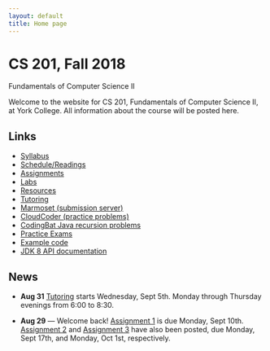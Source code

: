 ```yaml
---
layout: default
title: Home page
---
```


# CS 201, Fall 2018

<div id="subtitle">Fundamentals of Computer Science II</div>

Welcome to the website for CS 201, Fundamentals of Computer Science II, at York College.  All information about the course will be posted here.

## Links

* [Syllabus](syllabus.html)
* [Schedule/Readings](schedule.html)
* [Assignments](assign/index.html)
* [Labs](labs/index.html)
* [Resources](resources/index.html)
* [Tutoring](tutoring.html)
* [Marmoset (submission server)](https://cs.ycp.edu/marmoset)
* [CloudCoder (practice problems)](https://cs.ycp.edu/cloudcoder)
* [CodingBat Java recursion problems](http://codingbat.com/java/Recursion-1)
* [Practice Exams](practice/index.html)
* [Example code](examples/index.html)
* [JDK 8 API documentation](https://docs.oracle.com/javase/8/docs/api/)

## News

* **Aug 31** [Tutoring](tutoring.html) starts Wednesday, Sept 5th.  Monday through Thursday evenings from 6:00 to 8:30.

* **Aug 29** &mdash; Welcome back!  [Assignment 1](assign/assign01.html) is due Monday, Sept 10th.  [Assignment 2](assign/assign02.html) and [Assignment 3](assign/assign03.html) have also been posted, due Monday, Sept 17th, and Monday, Oct 1st, respectively.
